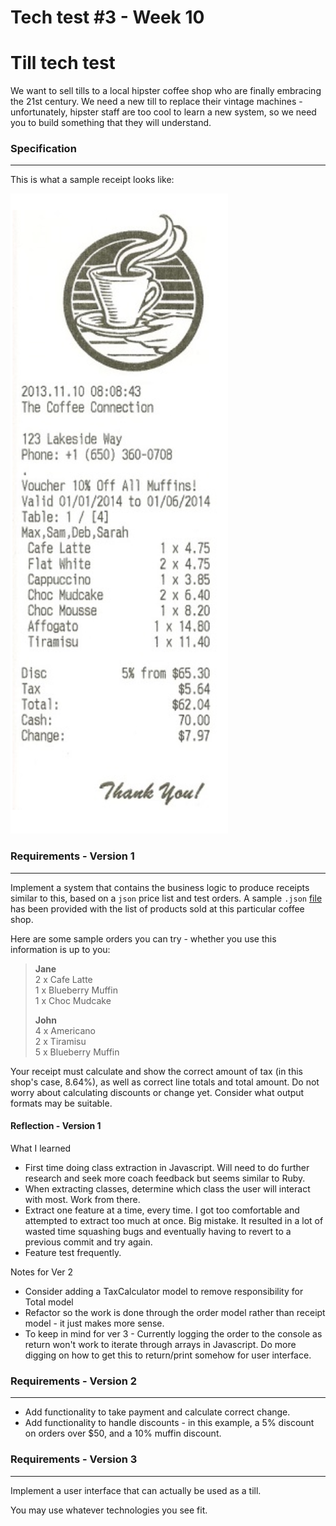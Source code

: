# Tech test #3 - Week 10

Till tech test
==============

We want to sell tills to a local hipster coffee shop who are finally embracing the 21st century. We need a new till to replace their vintage machines - unfortunately, hipster staff are too cool to learn a new system, so we need you to build something that they will understand.

### Specification
-------------

This is what a sample receipt looks like:

![a receipt](images/receipt.png)


### Requirements - Version 1
---------

Implement a system that contains the business logic to produce receipts similar to this, based on a `json` price list and test orders. A sample `.json` [file](hipstercoffee.json) has been provided with the list of products sold at this particular coffee shop. 

Here are some sample orders you can try - whether you use this information is up to you:

> **Jane**  
> 2 x Cafe Latte  
> 1 x Blueberry Muffin  
> 1 x Choc Mudcake  
>
> **John**  
> 4 x Americano  
> 2 x Tiramisu  
> 5 x Blueberry Muffin  

Your receipt must calculate and show the correct amount of tax (in this shop's case, 8.64%), as well as correct line totals and total amount. Do not worry about calculating discounts or change yet. Consider what output formats may be suitable.

#### Reflection - Version 1
What I learned

* First time doing class extraction in Javascript. Will need to do further research and seek more coach feedback but seems similar to Ruby. 
* When extracting classes, determine which class the user will interact with most. Work from there. 
* Extract one feature at a time, every time. I got too comfortable and attempted to extract too much at once. Big mistake. It resulted in a lot of wasted time squashing bugs and eventually having to revert to a previous commit and try again. 
* Feature test frequently.

Notes for Ver 2
* Consider adding a TaxCalculator model to remove responsibility for Total model
* Refactor so the work is done through the order model rather than receipt model - it just makes more sense.
* To keep in mind for ver 3 - Currently logging the order to the console as return won't work to iterate through arrays in Javascript. Do more digging on how to get this to return/print somehow for user interface. 


### Requirements - Version 2
---------

- Add functionality to take payment and calculate correct change.  
- Add functionality to handle discounts - in this example, a 5% discount on orders over $50, and a 10% muffin discount.

### Requirements - Version 3
---------

Implement a user interface that can actually be used as a till.

You may use whatever technologies you see fit.
